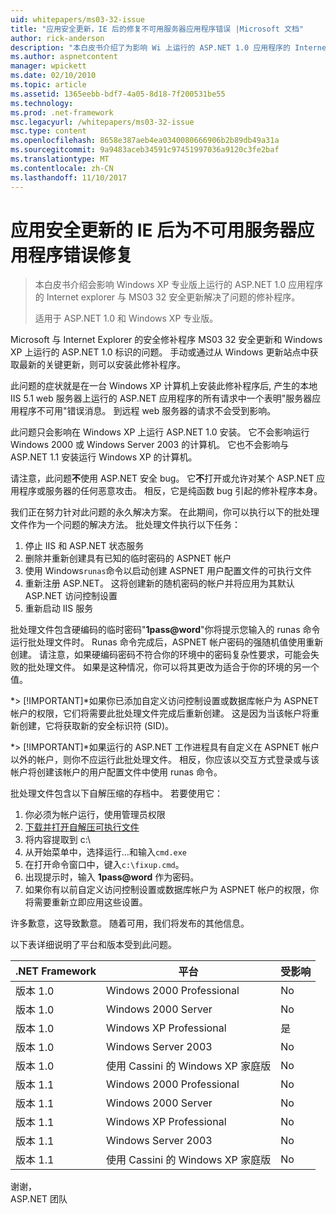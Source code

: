 ```yaml
---
uid: whitepapers/ms03-32-issue
title: "应用安全更新，IE 后的修复不可用服务器应用程序错误 |Microsoft 文档"
author: rick-anderson
description: "本白皮书介绍了为影响 Wi 上运行的 ASP.NET 1.0 应用程序的 Internet 资源管理器与 MS03 32 安全更新解决了问题的修补程序..."
ms.author: aspnetcontent
manager: wpickett
ms.date: 02/10/2010
ms.topic: article
ms.assetid: 1365eebb-bdf7-4a05-8d18-7f200531be55
ms.technology: 
ms.prod: .net-framework
msc.legacyurl: /whitepapers/ms03-32-issue
msc.type: content
ms.openlocfilehash: 8658e387aeb4ea0340080666906b2b89db49a31a
ms.sourcegitcommit: 9a9483aceb34591c97451997036a9120c3fe2baf
ms.translationtype: MT
ms.contentlocale: zh-CN
ms.lasthandoff: 11/10/2017
---
```

<a name="fix-for-server-application-unavailable-error-after-applying-security-update-for-ie"></a>应用安全更新的 IE 后为不可用服务器应用程序错误修复
====================
> 本白皮书介绍会影响 Windows XP 专业版上运行的 ASP.NET 1.0 应用程序的 Internet explorer 与 MS03 32 安全更新解决了问题的修补程序。
> 
> 适用于 ASP.NET 1.0 和 Windows XP 专业版。


Microsoft 与 Internet Explorer 的安全修补程序 MS03 32 安全更新和 Windows XP 上运行的 ASP.NET 1.0 标识的问题。 手动或通过从 Windows 更新站点中获取最新的关键更新，则可以安装此修补程序。

此问题的症状就是在一台 Windows XP 计算机上安装此修补程序后, 产生的本地 IIS 5.1 web 服务器上运行的 ASP.NET 应用程序的所有请求中一个表明"服务器应用程序不可用"错误消息。 到远程 web 服务器的请求不会受到影响。

此问题只会影响在 Windows XP 上运行 ASP.NET 1.0 安装。 它不会影响运行 Windows 2000 或 Windows Server 2003 的计算机。 它也不会影响与 ASP.NET 1.1 安装运行 Windows XP 的计算机。

请注意，此问题**不**使用 ASP.NET 安全 bug。 它**不**打开或允许对某个 ASP.NET 应用程序或服务器的任何恶意攻击。 相反，它是纯函数 bug 引起的修补程序本身。

我们正在努力针对此问题的永久解决方案。 在此期间，你可以执行以下的批处理文件作为一个问题的解决方法。 批处理文件执行以下任务：

1. 停止 IIS 和 ASP.NET 状态服务
2. 删除并重新创建具有已知的临时密码的 ASPNET 帐户
3. 使用 Windows`runas`命令以启动创建 ASPNET 用户配置文件的可执行文件
4. 重新注册 ASP.NET。 这将创建新的随机密码的帐户并将应用为其默认 ASP.NET 访问控制设置
5. 重新启动 IIS 服务

批处理文件包含硬编码的临时密码"**1pass@word**"你将提示您输入的 runas 命令运行批处理文件时。 Runas 命令完成后，ASPNET 帐户密码的强随机值使用重新创建。 请注意，如果硬编码密码不符合你的环境中的密码复杂性要求，可能会失败的批处理文件。 如果是这种情况，你可以将其更改为适合于你的环境的另一个值。

*> [!IMPORTANT]*如果你已添加自定义访问控制设置或数据库帐户为 ASPNET 帐户的权限，它们将需要此批处理文件完成后重新创建。 这是因为当该帐户将重新创建，它将获取新的安全标识符 (SID)。

*> [!IMPORTANT]*如果运行的 ASP.NET 工作进程具有自定义在 ASPNET 帐户以外的帐户，则你不应运行此批处理文件。 相反，你应该以交互方式登录或与该帐户将创建该帐户的用户配置文件中使用 runas 命令。

批处理文件包含以下自解压缩的存档中。 若要使用它：

1. 你必须为帐户运行，使用管理员权限
2. [下载并打开自解压可执行文件](ms03-32-issue/_static/fixup1.exe)
3. 将内容提取到 c:\
4. 从开始菜单中，选择运行...和输入`cmd.exe`
5. 在打开命令窗口中，键入`c:\fixup.cmd`。
6. 出现提示时，输入 **1pass@word** 作为密码。
7. 如果你有以前自定义访问控制设置或数据库帐户为 ASPNET 帐户的权限，你将需要重新立即应用这些设置。

许多歉意，这导致歉意。 随着可用，我们将发布的其他信息。

以下表详细说明了平台和版本受到此问题。

| .NET Framework | 平台 | 受影响 |
| --- | --- | --- |
| 版本 1.0 | Windows 2000 Professional | No |
| 版本 1.0 | Windows 2000 Server | No |
| 版本 1.0 | Windows XP Professional | 是 |
| 版本 1.0 | Windows Server 2003 | No |
| 版本 1.0 | 使用 Cassini 的 Windows XP 家庭版 | No |
| 版本 1.1 | Windows 2000 Professional | No |
| 版本 1.1 | Windows 2000 Server | No |
| 版本 1.1 | Windows XP Professional | No |
| 版本 1.1 | Windows Server 2003 | No |
| 版本 1.1 | 使用 Cassini 的 Windows XP 家庭版 | No |

谢谢，   
 ASP.NET 团队
